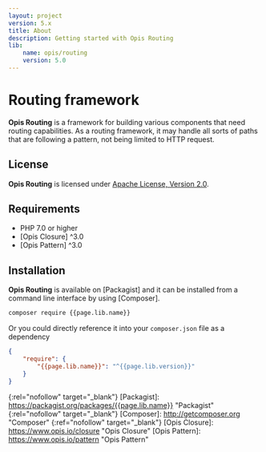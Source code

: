 ```yaml
---
layout: project
version: 5.x
title: About
description: Getting started with Opis Routing
lib: 
    name: opis/routing
    version: 5.0
---
```

# Routing framework

**Opis Routing** is a framework for building various components that need routing capabilities. 
As a routing framework, it may handle all sorts of paths that are following a pattern, 
not being limited to HTTP request.

## License

**Opis Routing** is licensed under [Apache License, Version 2.0][apache_license].

## Requirements

* PHP 7.0 or higher
* [Opis Closure] ^3.0
* [Opis Pattern] ^3.0

## Installation

**Opis Routing** is available on [Packagist] and it can be installed from a 
command line interface by using [Composer]. 

```bash
composer require {{page.lib.name}}
```

Or you could directly reference it into your `composer.json` file as a dependency

```json
{
    "require": {
        "{{page.lib.name}}": "^{{page.lib.version}}"
    }
}
```


[apache_license]: http://www.apache.org/licenses/LICENSE-2.0 "Project license" 
{:rel="nofollow" target="_blank"}
[Packagist]: https://packagist.org/packages/{{page.lib.name}} "Packagist" 
{:rel="nofollow" target="_blank"}
[Composer]: http://getcomposer.org "Composer" 
{:ref="nofollow" target="_blank"}
[Opis Closure]: https://www.opis.io/closure "Opis Closure"
[Opis Pattern]: https://www.opis.io/pattern "Opis Pattern"